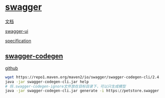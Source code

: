 # [swagger](https://swagger.io/)

[文档](https://swagger.io/docs/)

[swagger-ui](https://swagger.io/docs/open-source-tools/swagger-ui/usage/installation/)

[specification](https://swagger.io/docs/specification/about/)

## [swagger-codegen](https://swagger.io/docs/open-source-tools/swagger-codegen/)

[github](https://github.com/swagger-api/swagger-codegen)

```bash
wget https://repo1.maven.org/maven2/io/swagger/swagger-codegen-cli/2.4.32/swagger-codegen-cli-2.4.32.jar -O swagger-codegen-cli.jar
java -jar swagger-codegen-cli.jar help
# 将.swagger-codegen-ignore文件放在目标目录下，可以只生成模型
java -jar swagger-codegen-cli.jar generate -i https://petstore.swagger.io/v2/swagger.json -l go -o ./swagger-gen
```
